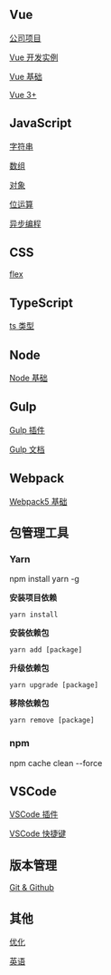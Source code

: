 
## Vue

[公司项目](https://github.com/xin113726/build_tools/issues/15)

[Vue 开发实例](https://github.com/xin113726/build_tools/issues/3)

[Vue 基础](https://github.com/xin113726/build_tools/issues/4)

[Vue 3+](https://github.com/xin113726/code_tools/issues/5)

## JavaScript

[字符串](https://github.com/xin113726/code_tools/issues/9)

[数组](https://github.com/xin113726/code_tools/issues/10)

[对象](https://github.com/xin113726/code_tools/issues/11)

[位运算](https://github.com/xin113726/code_tools/issues/12)

[异步编程](https://github.com/xin113726/code_tools/issues/20)

## CSS

[flex](https://github.com/xin113726/code_tools/issues/17)

## TypeScript

[ts 类型](https://github.com/xin113726/code_tools/issues/8)

## Node

[Node 基础](https://github.com/xin113726/code_tools/issues/13)

## Gulp

[Gulp 插件](https://github.com/xin113726/build_tools/issues/1)

[Gulp 文档](https://github.com/xin113726/build_tools/issues/2)

## Webpack

[Webpack5 基础](https://github.com/xin113726/code_tools/issues/14)

## 包管理工具

### Yarn

npm install yarn -g

**安装项目依赖**

```
yarn install
```

**安装依赖包**

```
yarn add [package]
```

**升级依赖包**

```
yarn upgrade [package]
```

**移除依赖包**

```
yarn remove [package]
```

### npm

npm cache clean --force

## VSCode

[VSCode 插件](https://github.com/xin113726/code_tools/issues/6)

[VSCode 快捷键](https://github.com/xin113726/code_tools/issues/7)

## 版本管理

[Git & Github](https://github.com/xin113726/code_tools/issues/18)

## 其他

[优化](https://github.com/xin113726/code_tools/issues/16)

[英语](https://github.com/xin113726/code_tools/issues/19)
